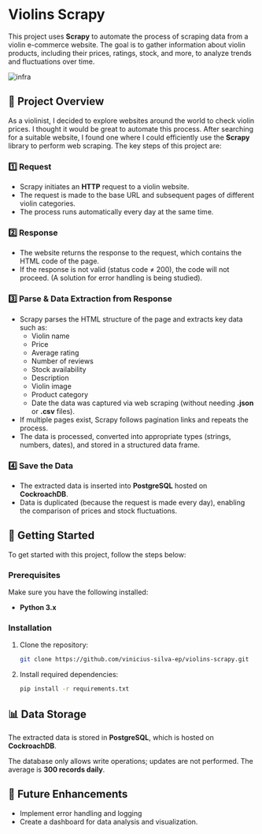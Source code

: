 # Violins Scrapy

This project uses **Scrapy** to automate the process of scraping data from a violin e-commerce website. The goal is to gather information about violin products, including their prices, ratings, stock, and more, to analyze trends and fluctuations over time.

![infra](assets/infra.gif)

## 📝 Project Overview

As a violinist, I decided to explore websites around the world to check violin prices. I thought it would be great to automate this process. After searching for a suitable website, I found one where I could efficiently use the **Scrapy** library to perform web scraping. The key steps of this project are:

### 1️⃣ **Request**

- Scrapy initiates an **HTTP** request to a violin website.
- The request is made to the base URL and subsequent pages of different violin categories.
- The process runs automatically every day at the same time.

### 2️⃣ **Response**

- The website returns the response to the request, which contains the HTML code of the page.
- If the response is not valid (status code ≠ 200), the code will not proceed. (A solution for error handling is being studied).

### 3️⃣ **Parse & Data Extraction from Response**

- Scrapy parses the HTML structure of the page and extracts key data such as:
  - Violin name
  - Price
  - Average rating
  - Number of reviews
  - Stock availability
  - Description
  - Violin image
  - Product category
  - Date the data was captured via web scraping (without needing **.json** or **.csv** files).
- If multiple pages exist, Scrapy follows pagination links and repeats the process.
- The data is processed, converted into appropriate types (strings, numbers, dates), and stored in a structured data frame.

### 4️⃣ **Save the Data**

- The extracted data is inserted into **PostgreSQL** hosted on **CockroachDB**.
- Data is duplicated (because the request is made every day), enabling the comparison of prices and stock fluctuations.

## 🚀 Getting Started

To get started with this project, follow the steps below:

### Prerequisites

Make sure you have the following installed:

- **Python 3.x**

### Installation

1. Clone the repository:

   ```bash
   git clone https://github.com/vinicius-silva-ep/violins-scrapy.git

2. Install required dependencies:

   ```bash
   pip install -r requirements.txt

## 📊 Data Storage 

The extracted data is stored in **PostgreSQL**, which is hosted on **CockroachDB**.

The database only allows write operations; updates are not performed. The average is **300 records daily**.

## 🔧 Future Enhancements

- Implement error handling and logging
- Create a dashboard for data analysis and visualization.